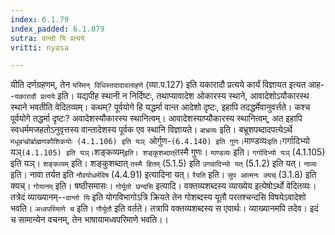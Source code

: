 ```yaml
---
index: 6.1.79
index_padded: 6.1.079
sutra: वान्तो यि प्रत्यये
vritti: nyasa

---
```

यीति दर्णग्रहणम्, तेन `यस्मिन् विधिस्तदादावल्ग्रहणे` (व्या.प.127) इति यकारादौ प्रत्यये कार्यं विज्ञायत इत्यत आह--`यकारादौ प्रत्यये` इति। यद्यपीह स्थानी न निर्दिष्टः, तथाप्यावादेश ओकारस्य स्थाने, आवादेशोऽयौकारस्थ स्थाने भवतीति वेदितव्यम्। कथम्? पूर्वयोगे हि यद्धर्मा वान्त आदेशो दृष्टः, इहापि तदद्धर्मेवानुवर्त्तते। कश्च पूर्वयोगे तद्धर्मा दृष्टः? अवादेशस्यौकारस्य स्थानित्वम्। आवादेशस्याप्यौकारस्य स्थानित्वम्, अत इहापि स्वधर्ममजहतोऽनुवृत्तस्य वान्तादेशस्य पूर्वक एव स्थानि विज्ञायते। `बाभ्रव्यः` इति। बभ्रूशपब्दादपत्येऽर्थे `मधूबभ्व्रोर्ब्राह्मणकौशिकयोः (4.1.106) इति यञ् `ओर्गुण-` (6.4.140) इति गुणः। `माण्डव्यः` इति। `गर्गादिभ्यो यञ्` (4.1.105) इति यञ्। `शङ्कव्यम्` इति। शङ्कुशब्दात् `तस्मै गुणः। `माण्डव्यः` इति। `गर्गादिभ्यो यञ्` (4.1.105) इति यञ्। `शङ्कव्यम्` इति। शङ्कुशब्दात् `तस्मै हितम्` (5.1.5) इति `उगवादिभ्यो यत्` (5.1.2) इति यत्। `नाव्यः` इति। नावा तर्यत इति `नौवयोधर्मविष` (4.4.91) इत्यादिना यत्।
`रैयति` इति। `सुप आत्मनः क्यच्` (3.1.8) इति क्यच्। `गोयानम्` इति। षष्ठीसमासः।
`गोर्यूतो छन्दसि` इत्यादि। वक्तव्यशब्दस्य व्याख्येय इत्येषोऽर्थो वेदितव्यः। तत्रेदं व्याख्यानम्--`वान्तो यि` इति योगविभागोऽत्रि क्रियते तेन गोशब्दस्य यूतौ परतश्चन्दसि विषयेऽवादेशो भवति।
`अध्वपरिमाणे च` इति। `गौर्यूतौ` इति वर्तते। तत्रापि वक्तव्यशब्दस्य स एवार्थः। व्याख्यानमपि तदेव। इदं च सामान्येन वचनम्, तेन भाषायामध्वपरिमाणे भवति।।